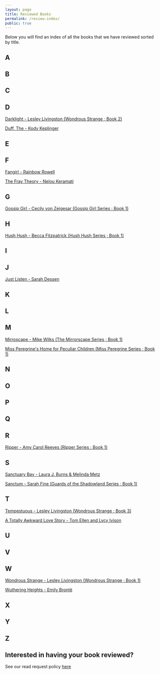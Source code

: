 ```yaml
---
layout: page
title: Reviewed Books
permalink: /review-index/
public: true
---
```


Below you will find an index of all the books that we have reviewed sorted by title.

## A

## B

## C

## D
[Darklight - Lesley Livingston (Wondrous Strange ; Book 2)](http://dreamteamreads.com/2016/06/02/Darklight/)

[Duff, The - Kody Keplinger](http://dreamteamreads.com/2016/06/04/DUFF/)

## E

## F
[Fangirl - Rainbow Rowell](http://dreamteamreads.com/2016/06/22/Fangirl/)

[The Fray Theory - Nelou Keramati](http://dreamteamreads.com/2016/07/14/TheFrayTheory/)

## G
[Gossip Girl - Cecily von Zeigesar (Gossip Girl Series ; Book 1)](http://dreamteamreads.com/2016/07/07/Gossip-Girl/)

## H
[Hush Hush - Becca Fitzpatrick (Hush Hush Series ; Book 1)](http://dreamteamreads.com/2016/06/08/Hush-hush/)

## I

## J
[Just Listen - Sarah Dessen](http://dreamteamreads.com/2016/07/05/Just-Listen/)

## K

## L

## M
[Mirroscape - Mike Wilks (The Mirrorscape Series ; Book 1)](http://dreamteamreads.com/2016/06/10/Mirrorscape/)

[Miss Peregrine's Home for Peculiar Children (Miss Peregrine Series ; Book 1)](http://dreamteamreads.com/2016/06/12/missperegrine/)

## N

## O

## P

## Q

## R
[Ripper - Amy Carol Reeves (Ripper Series ; Book 1)](http://dreamteamreads.com/2016/06/20/Ripper/)

## S
[Sanctuary Bay - Laura J. Burns & Melinda Metz](http://dreamteamreads.com/2016/07/19/SanctuaryBay/)

[Sanctum - Sarah Fine (Guards of the Shadowland Series ; Book 1)](http://dreamteamreads.com/2016/06/17/sanctum/)

## T
[Tempestuous - Lesley Livingston (Wondrous Strange ; Book 3)](http://dreamteamreads.com/2016/06/06/Tempestuous/)

[A Totally Awkward Love Story - Tom Ellen and Lycy Ivison](http://dreamteamreads.com/2016/08/02/ATotallyAwkwardLoveStory/)

## U

## V

## W
[Wondrous Strange - Lesley Livingston (Wondrous Strange ; Book 1)](http://dreamteamreads.com/2016/05/25/WondrousStrange/)

[Wuthering Heights - Emily Brontë](http://dreamteamreads.com/2016/06/28/WutheringHeights/)

## X

## Y

## Z

## Interested in having your book reviewed?
See our read request policy [here](/requests/)
